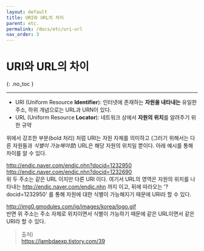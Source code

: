 ```yaml
---
layout: default
title: URI와 URL의 차이
parent: etc.
permalink: /docs/etc/uri-url
nav_order: 3
---
```


# URI와 URL의 차이
{: .no_toc }

---

- URI (Uniform Resource **Identifier**): 인터넷에 존재하는 **자원을 내타내는** 유일한 주소, 하위 개념으로는 URL과 URN이 있다.
- URL (Uniform Resource **Locator**): 네트워크 상에서 **자원의 위치**를 알려주기 위한 규약

위에서 강조한 부분(bold 처리) 처럼 URI는 자원 자체를 의미하고 (그러기 위해서는 다른 자원들과 *식별이 가능해야함*) URL은 해당 자원의 위치일 뿐이다. 아래 예시를 통해 차이를 알 수 있다.

http://endic.naver.com/endic.nhn?docid=1232950
http://endic.naver.com/endic.nhn?docid=1232690  
위 두 주소는 같은 URL 이지만 다른 URI 이다. 여기서 URL의 영역은 자원의 위치를 나타내는 http://endic.naver.com/endic.nhn 까지 이고, 뒤에 따라오는 '?docid=1232950' 를 통해 자원에 대한 식별이 가능해지기 때문에 URI라 할 수 있다.

http://img0.gmodules.com/ig/images/korea/logo.gif  
반면 위 주소는 주소 자체로 위치이면서 식별이 가능하기 때문에 같은 URL이면서 같은 URI라 할 수 있다.

> 출처)  
> <https://lambdaexp.tistory.com/39>